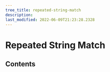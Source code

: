 ```yaml
---
tree_title: repeated-string-match
description: 
last_modified: 2022-06-09T21:23:28.2328
---
```


# Repeated String Match

## Contents
